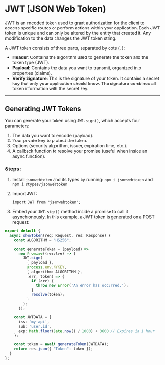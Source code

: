 # JWT (JSON Web Token)

JWT is an encoded token used to grant authorization for the client to access specific routes or perform actions within your application. Each JWT token is unique and can only be altered by the entity that created it. Any modification to the data changes the JWT token string.

A JWT token consists of three parts, separated by dots (`.`): 

- **Header**: Contains the algorithm used to generate the token and the token type (JWT).
- **Payload**: Contains the data you want to transmit, organized into properties (claims).
- **Verify Signature**: This is the signature of your token. It contains a secret key that only your application should know. The signature combines all token information with the secret key.

---

## Generating JWT Tokens

You can generate your token using `JWT.sign()`, which accepts four parameters:
1. The data you want to encode (payload).
2. Your private key to protect the token.
3. Options (security algorithm, issuer, expiration time, etc.).
4. A callback function to resolve your promise (useful when inside an async function).

### Steps:

1. Install `jsonwebtoken` and its types by running:
   `npm i jsonwebtoken` and `npm i @types/jsonwebtoken`

2. Import JWT:
   
   `import JWT from "jsonwebtoken";`

3. Embed your `JWT.sign()` method inside a promise to call it asynchronously. In this example, a JWT token is generated on a POST request:

```typescript
export default {
  async showToken(req: Request, res: Response) {
    const ALGORITHM = "HS256";

    const generateToken = (payload) =>
      new Promise((resolve) => {
        JWT.sign(
          { payload },
          process.env.MYKEY,
          { algorithm: ALGORITHM },
          (err, token) => {
            if (err) {
              throw new Error('An error has occurred.');
            }
            resolve(token);
          }
        );
      });

    const JWTDATA = {
      iss: 'my-api',
      sub: 'user.id',
      exp: Math.floor(Date.now() / 1000) + 3600 // Expires in 1 hour
    };

    const token = await generateToken(JWTDATA);
    return res.json({ "Token": token });
  }
};
```